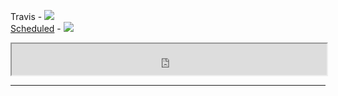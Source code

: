 Travis - <img src='https://api.travis-ci.org/AlexandrTsumarov-ScienceSoft/tests.svg'>
<br>
<a href='http://54.235.193.4/tests/report.html'>Scheduled</a> - <img src='http://54.235.193.4/tests/status.svg'> 
<br>
<iframe src='http://54.235.193.4/tests/status.html' width='100%' height='50px;'></iframe>
<hr>